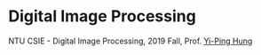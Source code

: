 # Digital Image Processing
NTU CSIE - Digital Image Processing, 2019 Fall, Prof. [Yi-Ping Hung](https://www.csie.ntu.edu.tw/~hung/index.html)
